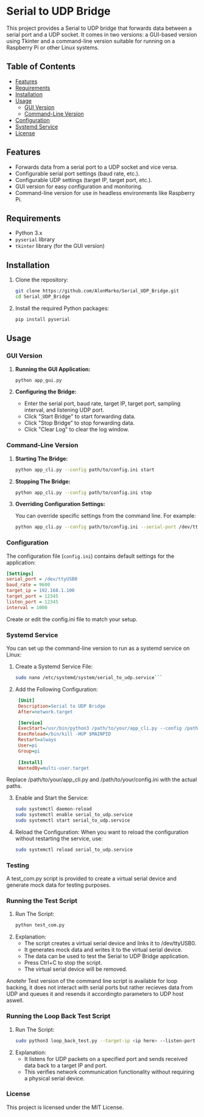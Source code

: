 # Serial to UDP Bridge

This project provides a Serial to UDP bridge that forwards data between a serial port and a UDP socket. It comes in two versions: a GUI-based version using Tkinter and a command-line version suitable for running on a Raspberry Pi or other Linux systems.

## Table of Contents

- [Features](#features)
- [Requirements](#requirements)
- [Installation](#installation)
- [Usage](#usage)
  - [GUI Version](#gui-version)
  - [Command-Line Version](#command-line-version)
- [Configuration](#configuration)
- [Systemd Service](#systemd-service)
- [License](#license)

## Features

- Forwards data from a serial port to a UDP socket and vice versa.
- Configurable serial port settings (baud rate, etc.).
- Configurable UDP settings (target IP, target port, etc.).
- GUI version for easy configuration and monitoring.
- Command-line version for use in headless environments like Raspberry Pi.

## Requirements

- Python 3.x
- `pyserial` library
- `tkinter` library (for the GUI version)

## Installation

1. Clone the repository:
    ```sh
    git clone https://github.com/AlonMarko/Serial_UDP_Bridge.git
    cd Serial_UDP_Bridge
    ```

2. Install the required Python packages:
    ```sh
    pip install pyserial
    ```

## Usage

### GUI Version

1. **Running the GUI Application:**

    ```sh
    python app_gui.py
    ```

2. **Configuring the Bridge:**

    - Enter the serial port, baud rate, target IP, target port, sampling interval, and listening UDP port.
    - Click "Start Bridge" to start forwarding data.
    - Click "Stop Bridge" to stop forwarding data.
    - Click "Clear Log" to clear the log window.

### Command-Line Version

1. **Starting The Bridge:**

    ```sh
    python app_cli.py --config path/to/config.ini start
    ```
2. **Stopping The Bridge:**

    ```sh
    python app_cli.py --config path/to/config.ini stop
    ```

3. **Overriding Configuration Settings:**

    You can override specific settings from the command line. For example:

    ```sh
    python app_cli.py --config path/to/config.ini --serial-port /dev/ttyUSB1 --baud-rate 115200 --target-ip 192.168.1.101 --target-port 54321 --listen-port 54321 --interval 2000 start
    ```

### Configuration

The configuration file (`config.ini`) contains default settings for the application:

```ini
[Settings]
serial_port = /dev/ttyUSB0
baud_rate = 9600
target_ip = 192.168.1.100
target_port = 12345
listen_port = 12345
interval = 1000
```

Create or edit the config.ini file to match your setup.

### Systemd Service

You can set up the command-line version to run as a systemd service on Linux:

1. Create a Systemd Service File:
    ```sh
    sudo nano /etc/systemd/system/serial_to_udp.service```
2. Add the Following Configuration:
   ```ini
    [Unit]
    Description=Serial to UDP Bridge
    After=network.target

    [Service]
    ExecStart=/usr/bin/python3 /path/to/your/app_cli.py --config /path/to/your/config.ini start
    ExecReload=/bin/kill -HUP $MAINPID
    Restart=always
    User=pi
    Group=pi
    
    [Install]
    WantedBy=multi-user.target
    ```
Replace /path/to/your/app_cli.py and /path/to/your/config.ini with the actual paths.

3. Enable and Start the Service:
    ```sh
    sudo systemctl daemon-reload
    sudo systemctl enable serial_to_udp.service
    sudo systemctl start serial_to_udp.service
   ```
4. Reload the Configuration:
   When you want to reload the configuration without restarting the service, use:
      ```sh
      sudo systemctl reload serial_to_udp.service
      ```
### Testing

A test_com.py script is provided to create a virtual serial device and generate mock data for testing purposes.
 ### Running the Test Script

 1. Run The Script:
    ```sh
    python test_com.py
    ```
 2. Explanation:
    - The script creates a virtual serial device and links it to /dev/ttyUSB0.
    - It generates mock data and writes it to the virtual serial device.
    - The data can be used to test the Serial to UDP Bridge application.
    - Press Ctrl+C to stop the script.
    - The virtual serial device will be removed.

Anotehr Test version of the command line script is available for loop backing, it does not interact with serial ports but rather recieves data from UDP and queues it and resends it accordingto parameters to UDP host aswell.
### Running the Loop Back Test Script

 1. Run The Script:
    ```sh
    sudo python3 loop_back_test.py --target-ip <ip here> --listen-port <port> --target-port <port> start
    ```
 2. Explanation:
    - It listens for UDP packets on a specified port and sends received data back to a target IP and port.
    - This verifies network communication functionality without requiring a physical serial device.
   
### License
  This project is licensed under the MIT License.
  












